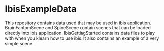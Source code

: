 # IbisExampleData
This repository contains data used that may be used in ibis application.
BrainFantomScene and SpineScene contain scenes that can be loaded directly into ibis application.
IbisGettingStarted contains data files to play with when you klearn how to use ibis. It also contains an example of a very simple scene.


